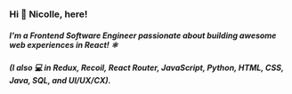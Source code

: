 ### Hi 👋 Nicolle, here!
##### I'm a Frontend Software Engineer passionate about building awesome web experiences in React! ⚛️ 
##### (I also 💻 in Redux, Recoil, React Router, JavaScript, Python, HTML, CSS, Java, SQL, and UI/UX/CX). 

<!--
**nicolleromero/nicolleromero** is a ✨ _special_ ✨ repository because its `README.md` (this file) appears on your GitHub profile.

Here are some ideas to get you started:

- 🔭 I’m currently working on ...
- 🌱 I’m currently learning ...
- 👯 I’m looking to collaborate on ...
- 🤔 I’m looking for help with ...
- 💬 Ask me about ...
- 📫 How to reach me: ...
- 😄 Pronouns: ...
- ⚡ Fun fact: ...
-->
